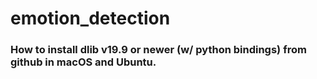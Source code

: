 # emotion_detection

### How to install dlib v19.9 or newer (w/ python bindings) from github in macOS and Ubuntu.


